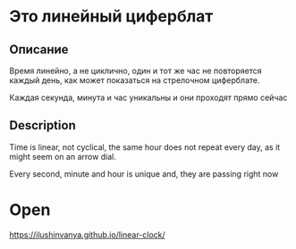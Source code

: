 # Это линейный циферблат
## Описание
Время линейно, а не циклично, один и тот же час не повторяется каждый день, как может показаться на стрелочном циферблате.

Каждая секунда, минута и час уникальны и они проходят прямо сейчас


## Description
Time is linear, not cyclical, the same hour does not repeat every day, as it might seem on an arrow dial.

Every second, minute and hour is unique and, they are passing right now


# Open
https://ilushinvanya.github.io/linear-clock/